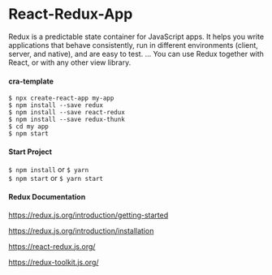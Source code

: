 # React-Redux-App

Redux is a predictable state container for JavaScript apps. It helps you write applications that behave consistently, run in different environments (client, server, and native), and are easy to test. ... You can use Redux together with React, or with any other view library.


#### cra-template

``` $ npx create-react-app my-app ``` <br />
``` $ npm install --save redux ``` <br />
``` $ npm install --save react-redux ``` <br />
``` $ npm install --save redux-thunk ``` <br />
``` $ cd my app ``` <br />
``` $ npm start ```


#### Start Project

``` $ npm install ```    or      ``` $ yarn ``` <br />
``` $ npm start ```      or      ``` $ yarn start ```


#### Redux Documentation

https://redux.js.org/introduction/getting-started

https://redux.js.org/introduction/installation

https://react-redux.js.org/

https://redux-toolkit.js.org/